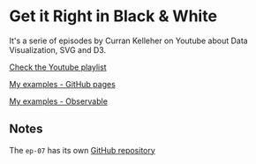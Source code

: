 # Get it Right in Black & White 

It's a serie of episodes by Curran Kelleher on Youtube about Data Visualization, SVG and D3.

[Check the Youtube playlist](https://www.youtube.com/watch?v=UQ_kqGDM8A4&list=PL9yYRbwpkyksegmB9HKX8YWP1DMZyZC9b&index=1)

[My examples - GitHub pages](./main/html)


[My examples - Observable](https://observablehq.com/collection/@celioeduardo/get-it-right-series)

## Notes

The `ep-07` has its own [GitHub repository](https://github.com/celioeduardo/d3-github-streamgraph)
